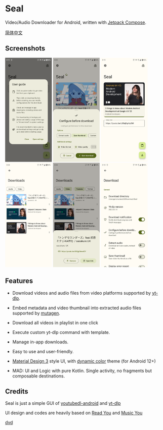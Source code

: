 # Seal
Video/Audio Downloader for Android, written with [Jetpack Compose](https://developer.android.com/jetpack/compose).

[简体中文](https://github.com/JunkFood02/Seal/blob/main/README-zh.md)

## Screenshots

<div>
<img src="README.assets/1.png" width="30%" />
<img src="README.assets/2.png" width="30%" />
<img src="README.assets/3.png" width="30%" />
<img src="README.assets/4.png" width="30%" />
<img src="README.assets/5.png" width="30%" />
<img src="README.assets/6.png" width="30%"/></div>




## Features

- Download videos and audio files from video platforms supported by [yt-dlp](https://github.com/yt-dlp/yt-dlp).

- Embed metadata and video thumbnail into extracted audio files supported by [mutagen](https://github.com/quodlibet/mutagen).

- Download all videos in playlist in one click

- Execute custom yt-dlp command with template.

- Manage in-app downloads.

- Easy to use and user-friendly.

- [Material Design 3](https://m3.material.io/) style UI, with [dynamic color](https://m3.material.io/foundations/customization) theme (for Android 12+)

- MAD: UI and Logic with pure Kotlin. Single activity, no fragments but composable destinations.



## Credits

Seal is just a simple GUI of [youtubedl-android](https://github.com/yausername/youtubedl-android) and [yt-dlp](https://github.com/yt-dlp/yt-dlp)

UI design and codes are heavily based on [Read You](https://github.com/Ashinch/ReadYou) and [Music You](https://github.com/Kyant0/MusicYou)

[dvd](https://github.com/yausername/dvd)
